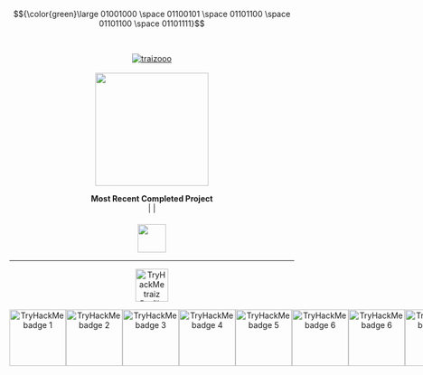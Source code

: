 $${\color{green}\large 01001000 \space 01100101 \space 01101100 \space 01101100 \space 01101111}$$

<br>

<p align="center"> <a href="https://github.com/ryo-ma/github-profile-trophy"><img src="https://github-profile-trophy.vercel.app/?username=traizooo&theme=matrix&no-frame=true&no-bg=true&margin-w=4&column=7&row=1" alt="traizooo" /><br><br>


<a href="https://github.com/anuraghazra/github-readme-stats">
  <img height=200 align="center" src="https://github-readme-stats.vercel.app/api?username=traizooo&theme=chartreuse-dark&show_icons=true&hide_border=true&icon_color=00ff00&title_color=48bf53&border_radius=10" />
</a>

<div align="center">
<b>Most Recent Completed Project</b><br>
                |
                |<br>
  <a href="www.albertowsiejew.com"><img src="https://assets.awwwards.com/awards/element/2022/09/6313eaf4b41bd275260216.png" height=50 style="margin-top: 20"/></a>
</div>

---

<div align="center" dir="auto">
  
  <a href="https://tryhackme.com/p/traiz" rel="nofollow"><img height="58" title="TryHackMe Profile" alt="TryHackMe traiz Profile" src="https://tryhackme-badges.s3.amazonaws.com/traiz.png?0" data-canonical-src="https://tryhackme-badges.s3.amazonaws.com/traiz.png" style="max-width: 100%;"></a>
</div>

<div style="display: flex; justify-content: space-between;" align="center">
  <a href="https://tryhackme.com/traiz/badges/koth-game" rel="nofollow"><img title="king" alt="TryHackMe badge 1" src="https://tryhackme.com/img/badges/king.svg" width="100" data-canonical-src="https://tryhackme.com/traiz/badges/koth-game" style="max-width: 100%;"></a>
  <a href="https://tryhackme.com/traiz/badges/intro-to-pentesting" rel="nofollow"><img title="intro-to-pentesting" alt="TryHackMe badge 2" src="https://tryhackme.com/img/badges/introtooffensivesecurity.svg" width="100" data-canonical-src="https://tryhackme.com/traiz/badges/intro-to-pentesting" style="max-width: 100%;"></a>
  <a href="https://tryhackme.com/traiz/badges/terminaled" rel="nofollow"><img title="linux" alt="TryHackMe badge 3" src="https://tryhackme.com/img/badges/linux.svg" width="100" data-canonical-src="https://tryhackme.com/traiz/badges/terminaled" style="max-width: 100%;"></a>
  <a href="https://tryhackme.com/traiz/badges/first-4-rooms" rel="nofollow"><img title="4-rooms" alt="TryHackMe badge 4" src="https://tryhackme.com/img/badges/firstfour.svg" width="100" data-canonical-src="https://tryhackme.com/traiz/badges/first-4-rooms" style="max-width: 100%;"></a>
  <a href="https://tryhackme.com/traiz/badges/web-fund" rel="nofollow"><img title="webbed" alt="TryHackMe badge 5" src="https://tryhackme.com/img/badges/webbed.svg" width="100" data-canonical-src="https://tryhackme.com/traiz/badges/web-fund" style="max-width: 100%;"></a>
  <a href="https://tryhackme.com/traiz/badges/intro-to-security-engineering" rel="nofollow"><img title="webbed" alt="TryHackMe badge 6" src="https://tryhackme.com/img/badges/introtosecurityengineering.svg" width="100" data-canonical-src="https://tryhackme.com/traiz/badges/intro-to-security-engineering" style="max-width: 100%;"></a>
  <a href="https://tryhackme.com/traiz/badges/hash-cracker" rel="nofollow"><img title="webbed" alt="TryHackMe badge 6" src="https://tryhackme.com/img/badges/hashcracker.svg" width="100" data-canonical-src="https://tryhackme.com/traiz/badges/hash-cracker" style="max-width: 100%;"></a>
  <a href="https://tryhackme.com/traiz/badges/7-day-streak" rel="nofollow"><img title="webbed" alt="TryHackMe badge 6" src="https://tryhackme.com/img/badges/streak7.svg" width="100" data-canonical-src="https://tryhackme.com/traiz/badges/7-day-streak" style="max-width: 100%;"></a>
</div>
